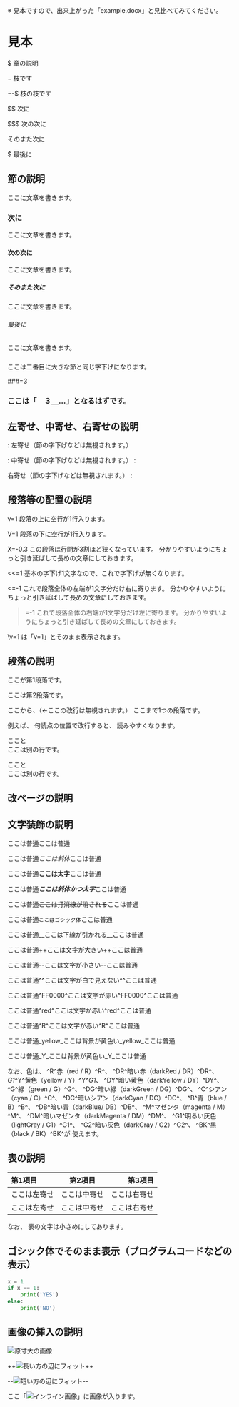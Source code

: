 <!----------------------【設定】-------------------------

# プロパティに表示される書面のタイトルを指定ください。
書題名: -

# 3つの書式（普通、契約、条文）を指定できます。
文書式: 普通

# ページ番号の記載（有、無）を指定できます。
頁番号: 有

# 行番号の記載を（有、無）を指定できます。
行番号: 有

# 用紙のサイズ（A3横、A3縦、A4横、A4縦）を指定できます。
用紙サ: A4縦

# 用紙上下左右の余白をセンチメートル単位で指定できます。
上余白: 3.5
下余白: 2.2
左余白: 3.0
右余白: 2.0

# 明朝体とゴシック体のフォントを指定できます。
明朝体: ＭＳ 明朝
ゴシ体: ＭＳ ゴシック

# 基本文字の大きさをポイント単位で指定できます。
文字サ: 12.0

# 行間の高さを基本文字の高さの倍数で指定できます。
行間高: 2.14

# セクション前後の余白を行間の高さの倍数で指定できます。
前余白: 0.0, 1.0, 0.0, 0.0, 0.0, 0.0
後余白: 0.0, 0.0, 0.0, 0.0, 0.0, 0.0

# 半角字と全角字の間の間隔調整（有、無）を指定できます。
字間整: 無

# 元のWordファイルの最終更新日が自動で指定されます。
元原稿: 2022-12-29T00:00:00+09:00

-------------------------------------------------------->

※ 見本ですので、出来上がった「example.docx」と見比べてみてください。

<!-- ↓ 文書のタイトルです。大文字で中央寄せになります。 -->
# 見本

<!-- ↓ 一番大きな章の題名です。「第X編　章の説明」となります。 -->
$ 章の説明

<!-- ↓ 枝番も付けられます「第X編のY　枝です」となります。 -->
$-$ 枝です

<!-- ↓ 枝番も付けられます「第X編のYのZ　枝の枝です」となります。 -->
$-$-$ 枝の枝です

<!-- ↓ 二番大きな章の題名です。「第X章　次に」となります。 -->
$$ 次に

<!-- ↓ 三番大きな章の題名です。「第X節　次の次に」となります。 -->
$$$ 次の次に

<!-- ↓ 四番大きな章の題名です。「第X款　そのまた次に」となります。 -->
$$$$ そのまた次に

<!-- ↓ 五番大きな章の題名です。「第X目　最後に」となります。 -->
$$$$$ 最後に


<!-- ↓ 一番大きな節の題名です。「第１　節の説明」となります。 -->
## 節の説明

ここに文章を書きます。

<!-- ↓ 二番目に大きな節の題名です。「　１　次に」となります。 -->
### 次に

ここに文章を書きます。

<!-- ↓ 三番目に大きな節の題名です。「　　⑴　次の次に」となります。 -->
#### 次の次に

ここに文章を書きます。

<!-- ↓ 四番目に大きな節の題名です。「　　　ア　そのまた次に」となります。 -->
##### そのまた次に

ここに文章を書きます。

<!-- ↓ 五番目に大きな節の題名です。「　　　　(ｱ) 最後に」となります。 -->
###### 最後に

ここに文章を書きます。

<!-- ↓ タイトルを書かないことで、字下げ幅だけが調整されます。 -->
### 

ここは二番目に大きな節と同じ字下げになります。

<!-- ↓ 等号の後に数字を書いて、節の番号を指定できます。 -->
###=3

### ここは「　３＿…」となるはずです。

## 左寄せ、中寄せ、右寄せの説明

<!-- ↓ ": "（空白に注意）で始めると、左寄せになります。 -->
: 左寄せ（節の字下げなどは無視されます。）

<!-- ↓ ": "と" :"（空白に注意）で挟むと、中寄せになります。 -->
: 中寄せ（節の字下げなどは無視されます。） :

<!-- ↓ " :"（空白に注意）で終わると、右寄せになります。 -->
右寄せ（節の字下げなどは無視されます。） :

## 段落等の配置の説明

<!-- ↓ "v"で段落の上に空行を入れることができます。 -->
v=1
段落の上に空行が1行入ります。

<!-- ↓ "V"で段落の下に空行を入れることができます。 -->
V=1
段落の下に空行が1行入ります。

<!-- ↓ "X"で段落内の改行幅を増減することができます。 -->
X=-0.3
この段落は行間が3割ほど狭くなっています。
分かりやすいようにちょっと引き延ばして長めの文章にしておきます。


<!-- ↓ "<<"で段落1行目の字下げを減らすことができます。 -->
<<=1
基本の字下げ1文字なので、これで字下げが無くなります。

<!-- ↓ "<"で段落全体の左端の字下げを減らすことができます。 -->
<=-1
これで段落全体の左端が1文字分だけ右に寄ります。
分かりやすいようにちょっと引き延ばして長めの文章にしておきます。

<!-- ↓ ">"で段落全体の右端の字下げを減らすことができます。 -->
>=-1
これで段落全体の右端が1文字分だけ左に寄ります。
分かりやすいようにちょっと引き延ばして長めの文章にしておきます。

<!-- ↓ "\"はコマンドを無効にして、そのまま表示させます。 -->
\v=1
は「v=1」とそのまま表示されます。

## 段落の説明

<!-- ↓ 段落と段落の間は1行空けます。 -->
ここが第1段落です。

ここは第2段落です。

<!-- ↓ 連続した行は1つの段落になり、改行は自動で調整されます。 -->
ここから、（←ここの改行は無視されます。）
ここまで1つの段落です。

<!-- ↓ 原稿は読みやすい場所で改行するようにします。 -->
例えば、
句読点の位置で改行すると、
読みやすくなります。

<!-- ↓ 行末に半角スペース2つ"  "で強制改行できます。 -->
ここと  
ここは別の行です。

<!-- ↓ "<br>"でも強制改行できます。 -->
ここと<br>
ここは別の行です。

## 改ページの説明

<!-- ↓ "<pgbr>"のみを独立して書くと、改ページできます。 -->
<pgbr>

## 文字装飾の説明

<!-- ↓ コメントになりWordファイルには表示されません。 -->
ここは普通<!-- ここは非表示 -->ここは普通

<!-- ↓ "*"で挟まれた文字列は斜体になります。 -->
ここは普通*ここは斜体*ここは普通

<!-- ↓ "**"で挟まれた文字列は太字になります。 -->
ここは普通**ここは太字**ここは普通

<!-- ↓ "***"で挟まれた文字列は斜体かつ太字になります。 -->
ここは普通***ここは斜体かつ太字***ここは普通

<!-- ↓ "~~"で挟まれた文字列は打消線が引かれます。 -->
ここは普通~~ここは打消線が消される~~ここは普通

<!-- ↓ "`"で挟まれた文字列はゴシック体になります。 -->
ここは普通`ここはゴシック体`ここは普通

<!-- ↓ "__"で挟まれた文字列は下線が引かれます。 -->
ここは普通__ここは下線が引かれる__ここは普通

<!-- ↓ "++"で挟まれた文字列は文字が大きくなります。 -->
ここは普通++ここは文字が大きい++ここは普通

<!-- ↓ "--"で挟まれた文字列は文字が小さくなります。 -->
ここは普通--ここは文字が小さい--ここは普通

<!-- ↓ "^^"で挟まれた文字列は文字が白くなって見えなくなります。 -->
ここは普通^^ここは文字が白で見えない^^ここは普通

<!-- ↓ "^XXYYZZ^"で挟まれた文字列は16進RGB(XX,YY,ZZ)色になります。 -->
ここは普通^FF0000^ここは文字が赤い^FF0000^ここは普通

<!-- ↓ "^foo^"で挟まれた文字列はfoo色になります。 -->
ここは普通^red^ここは文字が赤い^red^ここは普通

<!-- ↓ R（red）などの略称も使えます。 -->
ここは普通^R^ここは文字が赤い^R^ここは普通

<!-- ↓ "_foo_"で挟まれた区間の背景はfoo色になります。 -->
ここは普通_yellow_ここは背景が黄色い_yellow_ここは普通

<!-- ↓ Y（yellow）などの略称も使えます。 -->
ここは普通_Y_ここは背景が黄色い_Y_ここは普通

なお、色は、
^R^赤（red / R）^R^、
^DR^暗い赤（darkRed / DR）^DR^、
_G1_^Y^黄色（yellow / Y）^Y^_G1_、
^DY^暗い黄色（darkYellow / DY）^DY^、
^G^緑（green / G）^G^、
^DG^暗い緑（darkGreen / DG）^DG^、
^C^シアン（cyan / C）^C^、
^DC^暗いシアン（darkCyan / DC）^DC^、
^B^青（blue / B）^B^、
^DB^暗い青（darkBlue/ DB）^DB^、
^M^マゼンタ（magenta / M）^M^、
^DM^暗いマゼンタ（darkMagenta / DM）^DM^、
^G1^明るい灰色（lightGray / G1）^G1^、
^G2^暗い灰色（darkGray / G2）^G2^、
^BK^黒（black / BK）^BK^が
使えます。

## 表の説明

<!-- ↓ "|"縦棒で囲むと表が書けます。2行目で寄せと幅と指定しています。 -->
|第1項目|第2項目|第3項目|
|:-----------------|:----------------:|-----------------:|
|ここは左寄せ|ここは中寄せ|ここは右寄せ|
|ここは左寄せ|ここは中寄せ|ここは右寄せ|

なお、
表の文字は小さめにしてあります。

## ゴシック体でそのまま表示（プログラムコードなどの表示）

<!-- "```"で始まり"```"で終わる段落は、ゴシック体でそのまま表示されます。 -->

``` Python
x = 1
if x == 1:
    print('YES')
else:
    print('NO')
```

## 画像の挿入の説明

<!-- ↓ 単独で画像を挿入することもできます。原寸大です。 -->
![原寸大の画像](x.jpg)

<!-- ↓ "++"で挟むと、長い方の辺にフィットします。 -->
++![長い方の辺にフィット](y.jpg)++

<!-- ↓ "--"で挟むと、短い方の辺にフィットします。 -->
--![短い方の辺にフィット](x.jpg)--

<!-- ↓ 行の中に画像を挿入することもできます。 -->
ここ「![インライン画像](x.jpg)」に画像が入ります。

